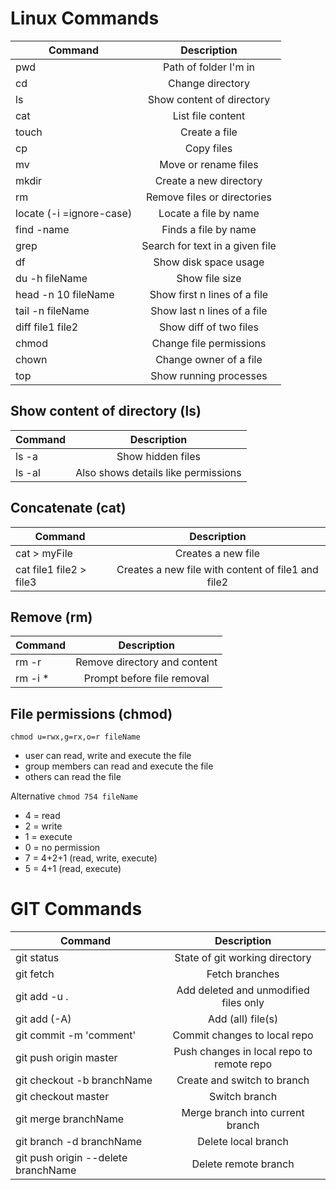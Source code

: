# Linux Commands

| Command                       |           Description           |
|-------------------------------|:-------------------------------:|
| pwd                           |      Path of folder I'm in      |
| cd                            |        Change directory         |
| ls                            |    Show content of directory    |
| cat                           |        List file content        |
| touch <file>                  |          Create a file          |
| cp <target> <destination>     |           Copy files            |
| mv <target> <destination>     |      Move or rename files       |
| mkdir                         |     Create a new directory      |
| rm                            |   Remove files or directories   |
| locate (-i =ignore-case)      |      Locate a file by name      |
| find <directory> -name <name> |      Finds a file by name       |
| grep                          | Search for text in a given file |
| df                            |      Show disk space usage      |
| du -h fileName                |         Show file size          |
| head -n 10 fileName           |  Show first n lines of a file   |
| tail -n fileName              |   Show last n lines of a file   |
| diff file1 file2              |     Show diff of two files      |
| chmod                         |     Change file permissions     |
| chown                         |     Change owner of a file      |
| top                           |     Show running processes      |

## Show content of directory (ls)

| Command |             Description             |
|---------|:-----------------------------------:|
| ls -a   |          Show hidden files          |
| ls -al  | Also shows details like permissions |

## Concatenate (cat)

| Command                 |                    Description                     |
|-------------------------|:--------------------------------------------------:|
| cat > myFile            |                 Creates a new file                 |
| cat file1 file2 > file3 | Creates a new file with content of file1 and file2 |

## Remove (rm)

| Command           |         Description          |
|-------------------|:----------------------------:|
| rm -r <directory> | Remove directory and content |
| rm -i *           |  Prompt before file removal  |

## File permissions (chmod)

``chmod u=rwx,g=rx,o=r fileName``

   - user can read, write and execute the file
   - group members can read and execute the file
   - others can read the file 

Alternative
``chmod 754 fileName``
   - 4 = read
   - 2 = write
   - 1 = execute
   - 0 = no permission
   - 7 = 4+2+1 (read, write, execute)
   - 5 = 4+1 (read, execute)


# GIT Commands

| Command                             |                Description                |
|-------------------------------------|:-----------------------------------------:|
| git status                          |      State of git working directory       |
| git fetch                           |              Fetch branches               |
| git add -u .                        |   Add deleted and unmodified files only   |
| git add (-A)                        |             Add (all) file(s)             |
| git commit -m 'comment'             |       Commit changes to local repo        |
| git push origin master              | Push changes in local repo to remote repo |
| git checkout -b branchName          |        Create and switch to branch        |
| git checkout master                 |               Switch branch               |
| git merge branchName                |     Merge branch into current branch      |
| git branch -d branchName            |            Delete local branch            |
| git push origin --delete branchName |           Delete remote branch            |